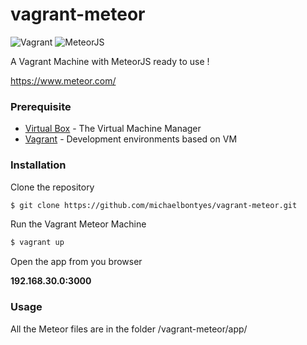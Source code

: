 # vagrant-meteor 

![Vagrant](http://www.layh.com/wp-content/uploads/2014/05/logo_vagrant.png)
![MeteorJS](http://i.imgur.com/04sEyZU.png)

A Vagrant Machine with MeteorJS ready to use !

https://www.meteor.com/


### Prerequisite

* [Virtual Box] - The Virtual Machine Manager
* [Vagrant] - Development environments based on VM


### Installation

Clone the repository

```sh
$ git clone https://github.com/michaelbontyes/vagrant-meteor.git
```

Run the Vagrant Meteor Machine

```sh
$ vagrant up
```

Open the app from you browser

**192.168.30.0:3000**


### Usage

All the Meteor files are in the folder /vagrant-meteor/app/

[Virtual Box]:https://www.virtualbox.org/
[Vagrant]:https://www.vagrantup.com/
